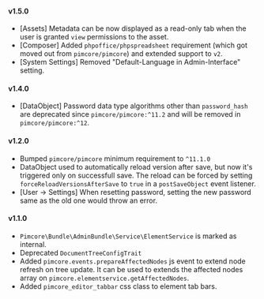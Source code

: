 #### v1.5.0
- [Assets] Metadata can be now displayed as a read-only tab when the user is granted `view` permissions to the asset.
- [Composer] Added `phpoffice/phpspreadsheet` requirement (which got moved out from `pimcore/pimcore`) and extended support to `v2`.
- [System Settings] Removed "Default-Language in Admin-Interface" setting.

#### v1.4.0
- [DataObject] Password data type algorithms other than `password_hash` are deprecated since `pimcore/pimcore:^11.2` and will be removed in `pimcore/pimcore:^12`.

#### v1.2.0
- Bumped `pimcore/pimcore` minimum requirement to `^11.1.0`
- DataObject used to automatically reload version after save, but now it's triggered only on successfull save. The reload can be forced by setting `forceReloadVersionsAfterSave` to `true` in a `postSaveObject` event listener.
- [User -> Settings] When resetting password, setting the new password same as the old one would throw an error.

#### v1.1.0
- `Pimcore\Bundle\AdminBundle\Service\ElementService` is marked as internal.
- Deprecated `DocumentTreeConfigTrait`
- Added `pimcore.events.prepareAffectedNodes` js event to extend node refresh on tree update. It can be used to 
   extends the affected nodes array on `pimcore.elementservice.getAffectedNodes`.
- Added `pimcore_editor_tabbar` css class to element tab bars.
